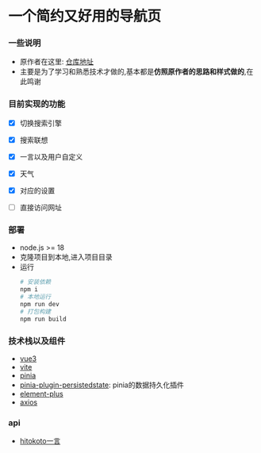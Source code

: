 # 一个简约又好用的导航页

### 一些说明
- 原作者在这里: [仓库地址](https://github.com/imsyy/Snavigation)   
- 主要是为了学习和熟悉技术才做的,基本都是**仿照原作者的思路和样式做的**,在此鸣谢

### 目前实现的功能
- [x] 切换搜索引擎
- [x] 搜索联想
- [x] 一言以及用户自定义
- [x] 天气
- [x] 对应的设置

- [ ] 直接访问网址

### 部署
- node.js >= 18
- 克隆项目到本地,进入项目目录
- 运行
    ```bash
    # 安装依赖
    npm i
    # 本地运行
    npm run dev
    # 打包构建
    npm run build
    ``` 


### 技术栈以及组件
- [vue3](https://cn.vuejs.org/)
- [vite](https://cn.vitejs.dev/)
- [pinia](https://pinia.vuejs.org/zh/)
- [pinia-plugin-persistedstate](https://prazdevs.github.io/pinia-plugin-persistedstate/zh/guide/): pinia的数据持久化插件
- [element-plus](https://element-plus.org/zh-CN/)
- [axios](https://axios-http.com/)

### api
- [hitokoto一言](https://hitokoto.cn/)


